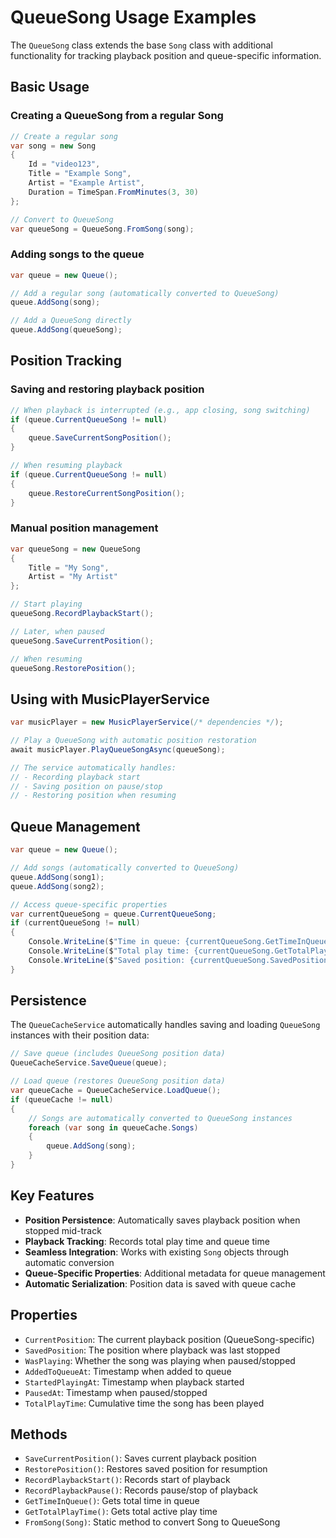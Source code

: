 # QueueSong Usage Examples

The `QueueSong` class extends the base `Song` class with additional functionality for tracking playback position and queue-specific information.

## Basic Usage

### Creating a QueueSong from a regular Song

```csharp
// Create a regular song
var song = new Song
{
    Id = "video123",
    Title = "Example Song",
    Artist = "Example Artist",
    Duration = TimeSpan.FromMinutes(3, 30)
};

// Convert to QueueSong
var queueSong = QueueSong.FromSong(song);
```

### Adding songs to the queue

```csharp
var queue = new Queue();

// Add a regular song (automatically converted to QueueSong)
queue.AddSong(song);

// Add a QueueSong directly
queue.AddSong(queueSong);
```

## Position Tracking

### Saving and restoring playback position

```csharp
// When playback is interrupted (e.g., app closing, song switching)
if (queue.CurrentQueueSong != null)
{
    queue.SaveCurrentSongPosition();
}

// When resuming playback
if (queue.CurrentQueueSong != null)
{
    queue.RestoreCurrentSongPosition();
}
```

### Manual position management

```csharp
var queueSong = new QueueSong
{
    Title = "My Song",
    Artist = "My Artist"
};

// Start playing
queueSong.RecordPlaybackStart();

// Later, when paused
queueSong.SaveCurrentPosition();

// When resuming
queueSong.RestorePosition();
```

## Using with MusicPlayerService

```csharp
var musicPlayer = new MusicPlayerService(/* dependencies */);

// Play a QueueSong with automatic position restoration
await musicPlayer.PlayQueueSongAsync(queueSong);

// The service automatically handles:
// - Recording playback start
// - Saving position on pause/stop
// - Restoring position when resuming
```

## Queue Management

```csharp
var queue = new Queue();

// Add songs (automatically converted to QueueSong)
queue.AddSong(song1);
queue.AddSong(song2);

// Access queue-specific properties
var currentQueueSong = queue.CurrentQueueSong;
if (currentQueueSong != null)
{
    Console.WriteLine($"Time in queue: {currentQueueSong.GetTimeInQueue()}");
    Console.WriteLine($"Total play time: {currentQueueSong.GetTotalPlayTime()}");
    Console.WriteLine($"Saved position: {currentQueueSong.SavedPosition}");
}
```

## Persistence

The `QueueCacheService` automatically handles saving and loading `QueueSong` instances with their position data:

```csharp
// Save queue (includes QueueSong position data)
QueueCacheService.SaveQueue(queue);

// Load queue (restores QueueSong position data)
var queueCache = QueueCacheService.LoadQueue();
if (queueCache != null)
{
    // Songs are automatically converted to QueueSong instances
    foreach (var song in queueCache.Songs)
    {
        queue.AddSong(song);
    }
}
```

## Key Features

- **Position Persistence**: Automatically saves playback position when stopped mid-track
- **Playback Tracking**: Records total play time and queue time
- **Seamless Integration**: Works with existing `Song` objects through automatic conversion
- **Queue-Specific Properties**: Additional metadata for queue management
- **Automatic Serialization**: Position data is saved with queue cache

## Properties

- `CurrentPosition`: The current playback position (QueueSong-specific)
- `SavedPosition`: The position where playback was last stopped
- `WasPlaying`: Whether the song was playing when paused/stopped
- `AddedToQueueAt`: Timestamp when added to queue
- `StartedPlayingAt`: Timestamp when playback started
- `PausedAt`: Timestamp when paused/stopped
- `TotalPlayTime`: Cumulative time the song has been played

## Methods

- `SaveCurrentPosition()`: Saves current playback position
- `RestorePosition()`: Restores saved position for resumption
- `RecordPlaybackStart()`: Records start of playback
- `RecordPlaybackPause()`: Records pause/stop of playback
- `GetTimeInQueue()`: Gets total time in queue
- `GetTotalPlayTime()`: Gets total active play time
- `FromSong(Song)`: Static method to convert Song to QueueSong 